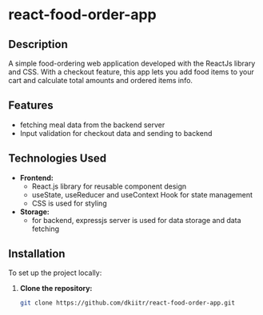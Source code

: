 # react-food-order-app
 
## Description
A simple food-ordering web application developed with the ReactJs library and CSS.
With a checkout feature, this app lets you add food items to your cart and calculate total amounts 
and ordered items info.

## Features

- fetching meal data from the backend server
- Input validation for checkout data and sending to backend

## Technologies Used

- **Frontend:**
  - React.js library for reusable component design
  - useState, useReducer and useContext Hook for state management
  -  CSS is used for styling
- **Storage:**
  - for backend, expressjs server is used for data storage and data fetching
  

## Installation

To set up the project locally:

1. **Clone the repository:**
   ```bash
   git clone https://github.com/dkiitr/react-food-order-app.git
